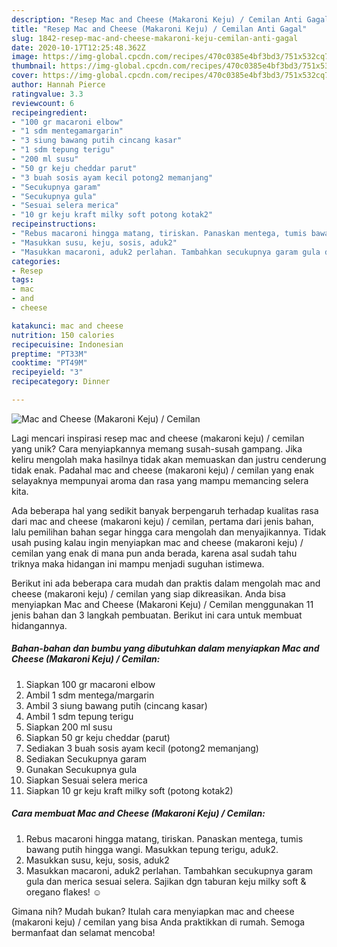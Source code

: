 ```yaml
---
description: "Resep Mac and Cheese (Makaroni Keju) / Cemilan Anti Gagal"
title: "Resep Mac and Cheese (Makaroni Keju) / Cemilan Anti Gagal"
slug: 1842-resep-mac-and-cheese-makaroni-keju-cemilan-anti-gagal
date: 2020-10-17T12:25:48.362Z
image: https://img-global.cpcdn.com/recipes/470c0385e4bf3bd3/751x532cq70/mac-and-cheese-makaroni-keju-cemilan-foto-resep-utama.jpg
thumbnail: https://img-global.cpcdn.com/recipes/470c0385e4bf3bd3/751x532cq70/mac-and-cheese-makaroni-keju-cemilan-foto-resep-utama.jpg
cover: https://img-global.cpcdn.com/recipes/470c0385e4bf3bd3/751x532cq70/mac-and-cheese-makaroni-keju-cemilan-foto-resep-utama.jpg
author: Hannah Pierce
ratingvalue: 3.3
reviewcount: 6
recipeingredient:
- "100 gr macaroni elbow"
- "1 sdm mentegamargarin"
- "3 siung bawang putih cincang kasar"
- "1 sdm tepung terigu"
- "200 ml susu"
- "50 gr keju cheddar parut"
- "3 buah sosis ayam kecil potong2 memanjang"
- "Secukupnya garam"
- "Secukupnya gula"
- "Sesuai selera merica"
- "10 gr keju kraft milky soft potong kotak2"
recipeinstructions:
- "Rebus macaroni hingga matang, tiriskan. Panaskan mentega, tumis bawang putih hingga wangi. Masukkan tepung terigu, aduk2."
- "Masukkan susu, keju, sosis, aduk2"
- "Masukkan macaroni, aduk2 perlahan. Tambahkan secukupnya garam gula dan merica sesuai selera. Sajikan dgn taburan keju milky soft &amp; oregano flakes! ☺️"
categories:
- Resep
tags:
- mac
- and
- cheese

katakunci: mac and cheese 
nutrition: 150 calories
recipecuisine: Indonesian
preptime: "PT33M"
cooktime: "PT49M"
recipeyield: "3"
recipecategory: Dinner

---
```



![Mac and Cheese (Makaroni Keju) / Cemilan](https://img-global.cpcdn.com/recipes/470c0385e4bf3bd3/751x532cq70/mac-and-cheese-makaroni-keju-cemilan-foto-resep-utama.jpg)

Lagi mencari inspirasi resep mac and cheese (makaroni keju) / cemilan yang unik? Cara menyiapkannya memang susah-susah gampang. Jika keliru mengolah maka hasilnya tidak akan memuaskan dan justru cenderung tidak enak. Padahal mac and cheese (makaroni keju) / cemilan yang enak selayaknya mempunyai aroma dan rasa yang mampu memancing selera kita.



Ada beberapa hal yang sedikit banyak berpengaruh terhadap kualitas rasa dari mac and cheese (makaroni keju) / cemilan, pertama dari jenis bahan, lalu pemilihan bahan segar hingga cara mengolah dan menyajikannya. Tidak usah pusing kalau ingin menyiapkan mac and cheese (makaroni keju) / cemilan yang enak di mana pun anda berada, karena asal sudah tahu triknya maka hidangan ini mampu menjadi suguhan istimewa.


Berikut ini ada beberapa cara mudah dan praktis dalam mengolah mac and cheese (makaroni keju) / cemilan yang siap dikreasikan. Anda bisa menyiapkan Mac and Cheese (Makaroni Keju) / Cemilan menggunakan 11 jenis bahan dan 3 langkah pembuatan. Berikut ini cara untuk membuat hidangannya.

<!--inarticleads1-->

##### Bahan-bahan dan bumbu yang dibutuhkan dalam menyiapkan Mac and Cheese (Makaroni Keju) / Cemilan:

1. Siapkan 100 gr macaroni elbow
1. Ambil 1 sdm mentega/margarin
1. Ambil 3 siung bawang putih (cincang kasar)
1. Ambil 1 sdm tepung terigu
1. Siapkan 200 ml susu
1. Siapkan 50 gr keju cheddar (parut)
1. Sediakan 3 buah sosis ayam kecil (potong2 memanjang)
1. Sediakan Secukupnya garam
1. Gunakan Secukupnya gula
1. Siapkan Sesuai selera merica
1. Siapkan 10 gr keju kraft milky soft (potong kotak2)




<!--inarticleads2-->

##### Cara membuat Mac and Cheese (Makaroni Keju) / Cemilan:

1. Rebus macaroni hingga matang, tiriskan. Panaskan mentega, tumis bawang putih hingga wangi. Masukkan tepung terigu, aduk2.
1. Masukkan susu, keju, sosis, aduk2
1. Masukkan macaroni, aduk2 perlahan. Tambahkan secukupnya garam gula dan merica sesuai selera. Sajikan dgn taburan keju milky soft &amp; oregano flakes! ☺️




Gimana nih? Mudah bukan? Itulah cara menyiapkan mac and cheese (makaroni keju) / cemilan yang bisa Anda praktikkan di rumah. Semoga bermanfaat dan selamat mencoba!
